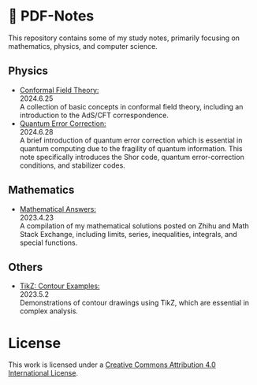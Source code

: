 # 📝 PDF-Notes
This repository contains some of my study notes, primarily focusing on mathematics, physics, and computer science.

## Physics
- [Conformal Field Theory:](conformal-field-theory.pdf)  
2024.6.25  
A collection of basic concepts in conformal field theory, including an introduction to the AdS/CFT correspondence.
- [Quantum Error Correction:](quantum-error-correction.pdf)  
2024.6.28  
A brief introduction of quantum error correction which is essential in quantum computing due to the fragility of quantum information. This note specifically introduces the Shor code, quantum error-correction conditions, and stabilizer codes.  

## Mathematics
- [Mathematical Answers:](mathematical-answers.pdf)  
2023.4.23  
A compilation of my mathematical solutions posted on Zhihu and Math Stack Exchange, including limits, series, inequalities, integrals, and special functions.

## Others
- [TikZ: Contour Examples:](tikz-example-contour-integration.pdf)  
2023.5.2  
Demonstrations of contour drawings using TikZ, which are essential in complex analysis.

# License

This work is licensed under a [Creative Commons Attribution 4.0 International License](https://creativecommons.org/licenses/by/4.0/).

